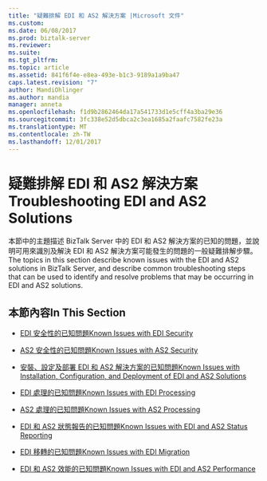 ```yaml
---
title: "疑難排解 EDI 和 AS2 解決方案 |Microsoft 文件"
ms.custom: 
ms.date: 06/08/2017
ms.prod: biztalk-server
ms.reviewer: 
ms.suite: 
ms.tgt_pltfrm: 
ms.topic: article
ms.assetid: 841f6f4e-e8ea-493e-b1c3-9189a1a9ba47
caps.latest.revision: "7"
author: MandiOhlinger
ms.author: mandia
manager: anneta
ms.openlocfilehash: f1d9b2862464da17a541733d1e5cff4a3ba29e36
ms.sourcegitcommit: 3fc338e52d5dbca2c3ea1685a2faafc7582fe23a
ms.translationtype: MT
ms.contentlocale: zh-TW
ms.lasthandoff: 12/01/2017
---
```

# <a name="troubleshooting-edi-and-as2-solutions"></a><span data-ttu-id="0519b-102">疑難排解 EDI 和 AS2 解決方案</span><span class="sxs-lookup"><span data-stu-id="0519b-102">Troubleshooting EDI and AS2 Solutions</span></span>
<span data-ttu-id="0519b-103">本節中的主題描述 BizTalk Server 中的 EDI 和 AS2 解決方案的已知的問題，並說明可用來識別及解決 EDI 和 AS2 解決方案可能發生的問題的一般疑難排解步驟。</span><span class="sxs-lookup"><span data-stu-id="0519b-103">The topics in this section describe known issues with the EDI and AS2 solutions in BizTalk Server, and describe common troubleshooting steps that can be used to identify and resolve problems that may be occurring in EDI and AS2 solutions.</span></span>  
  
## <a name="in-this-section"></a><span data-ttu-id="0519b-104">本節內容</span><span class="sxs-lookup"><span data-stu-id="0519b-104">In This Section</span></span>  
  
-   [<span data-ttu-id="0519b-105">EDI 安全性的已知問題</span><span class="sxs-lookup"><span data-stu-id="0519b-105">Known Issues with EDI Security</span></span>](../core/known-issues-with-edi-security.md)  
  
-   [<span data-ttu-id="0519b-106">AS2 安全性的已知問題</span><span class="sxs-lookup"><span data-stu-id="0519b-106">Known Issues with AS2 Security</span></span>](../core/known-issues-with-as2-security.md)  
  
-   [<span data-ttu-id="0519b-107">安裝、設定及部署 EDI 和 AS2 解決方案的已知問題</span><span class="sxs-lookup"><span data-stu-id="0519b-107">Known Issues with Installation, Configuration, and Deployment of EDI and AS2 Solutions</span></span>](../core/known-issues-with-install-configuration-deployment-of-edi-and-as2-solutions.md)  
  
-   [<span data-ttu-id="0519b-108">EDI 處理的已知問題</span><span class="sxs-lookup"><span data-stu-id="0519b-108">Known Issues with EDI Processing</span></span>](../core/known-issues-with-edi-processing.md)  
  
-   [<span data-ttu-id="0519b-109">AS2 處理的已知問題</span><span class="sxs-lookup"><span data-stu-id="0519b-109">Known Issues with AS2 Processing</span></span>](../core/known-issues-with-as2-processing.md)  
  
-   [<span data-ttu-id="0519b-110">EDI 和 AS2 狀態報告的已知問題</span><span class="sxs-lookup"><span data-stu-id="0519b-110">Known Issues with EDI and AS2 Status Reporting</span></span>](../core/known-issues-with-edi-and-as2-status-reporting.md)  
  
-   [<span data-ttu-id="0519b-111">EDI 移轉的已知問題</span><span class="sxs-lookup"><span data-stu-id="0519b-111">Known Issues with EDI Migration</span></span>](../core/known-issues-with-edi-migration.md)  
  
-   [<span data-ttu-id="0519b-112">EDI 和 AS2 效能的已知問題</span><span class="sxs-lookup"><span data-stu-id="0519b-112">Known Issues with EDI and AS2 Performance</span></span>](../core/known-issues-with-edi-and-as2-performance.md)